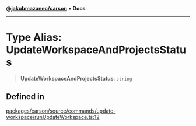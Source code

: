 [**@jakubmazanec/carson**](../README.md) • **Docs**

---

# Type Alias: UpdateWorkspaceAndProjectsStatus

> **UpdateWorkspaceAndProjectsStatus**: `string`

## Defined in

[packages/carson/source/commands/update-workspace/runUpdateWorkspace.ts:12](https://github.com/jakubmazanec/tools/blob/05074a1dedd887672f015df129961cd35c75acfe/packages/carson/source/commands/update-workspace/runUpdateWorkspace.ts#L12)
